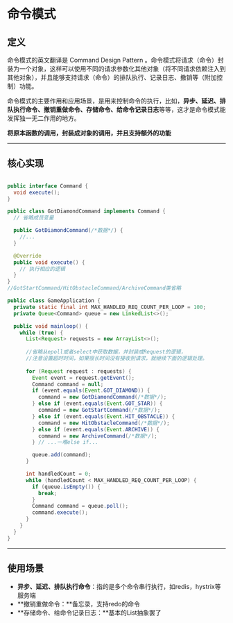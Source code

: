 # 命令模式

## 定义

 命令模式的英文翻译是 Command Design Pattern 。命令模式将请求（命令）封装为一个对象，这样可以使用不同的请求参数化其他对象（将不同请求依赖注入到其他对象），并且能够支持请求（命令）的排队执行、记录日志、撤销等（附加控制）功能。 

 命令模式的主要作用和应用场景，是用来控制命令的执行，比如，**异步、延迟、排队执行命令、撤销重做命令、存储命令、给命令记录日志**等等，这才是命令模式能发挥独一无二作用的地方。 

**将原本函数的调用，封装成对象的调用，并且支持额外的功能**

------

## 核心实现

```java

public interface Command {
  void execute();
}

public class GotDiamondCommand implements Command {
  // 省略成员变量

  public GotDiamondCommand(/*数据*/) {
    //...
  }

  @Override
  public void execute() {
    // 执行相应的逻辑
  }
}
//GotStartCommand/HitObstacleCommand/ArchiveCommand类省略

public class GameApplication {
  private static final int MAX_HANDLED_REQ_COUNT_PER_LOOP = 100;
  private Queue<Command> queue = new LinkedList<>();

  public void mainloop() {
    while (true) {
      List<Request> requests = new ArrayList<>();
      
      //省略从epoll或者select中获取数据，并封装成Request的逻辑，
      //注意设置超时时间，如果很长时间没有接收到请求，就继续下面的逻辑处理。
      
      for (Request request : requests) {
        Event event = request.getEvent();
        Command command = null;
        if (event.equals(Event.GOT_DIAMOND)) {
          command = new GotDiamondCommand(/*数据*/);
        } else if (event.equals(Event.GOT_STAR)) {
          command = new GotStartCommand(/*数据*/);
        } else if (event.equals(Event.HIT_OBSTACLE)) {
          command = new HitObstacleCommand(/*数据*/);
        } else if (event.equals(Event.ARCHIVE)) {
          command = new ArchiveCommand(/*数据*/);
        } // ...一堆else if...

        queue.add(command);
      }

      int handledCount = 0;
      while (handledCount < MAX_HANDLED_REQ_COUNT_PER_LOOP) {
        if (queue.isEmpty()) {
          break;
        }
        Command command = queue.poll();
        command.execute();
      }
    }
  }
}
```

------

## 使用场景

- **异步、延迟、排队执行命令**：指的是多个命令串行执行，如redis，hystrix等服务端
- **撤销重做命令：**备忘录，支持redo的命令
- **存储命令、给命令记录日志：**基本的List<T>抽象罢了

